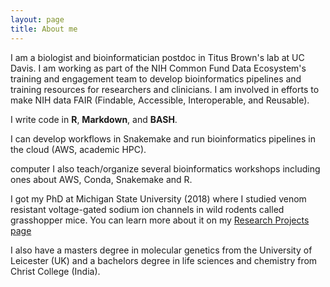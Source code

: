 ```yaml
---
layout: page
title: About me
---
```


<span class="fa fa-flask about-icon"></span>
I am a biologist and bioinformatician postdoc in Titus Brown's lab at UC Davis. I am working as part of the NIH Common Fund Data Ecosystem's training and engagement team to develop bioinformatics pipelines and training resources for researchers and clinicians. I am involved in efforts to make NIH data FAIR (Findable, Accessible, Interoperable, and Reusable).

<span class="fa fa-code about-icon"></span>
I write code in <strong>R</strong>, <strong>Markdown</strong>, and <strong>BASH</strong>.

<span class="glyphicon glyphicon-cloud"></span>
I can develop workflows in Snakemake and run bioinformatics pipelines in the cloud (AWS, academic HPC).

<span class="material-icons">computer</span>
I also teach/organize several bioinformatics workshops including ones about AWS, Conda, Snakemake and R.

<span class="fa fa-graduation-cap about-icon"></span>
I got my PhD at Michigan State University (2018) where I studied venom resistant voltage-gated sodium ion channels in wild rodents called grasshopper mice. You can learn more about it on my [Research Projects page](./researchprojects.md)

<span class="fa fa-graduation-cap about-icon"></span>
I also have a masters degree in molecular genetics from the University of Leicester (UK) and a bachelors degree in life sciences and chemistry from Christ College (India).

